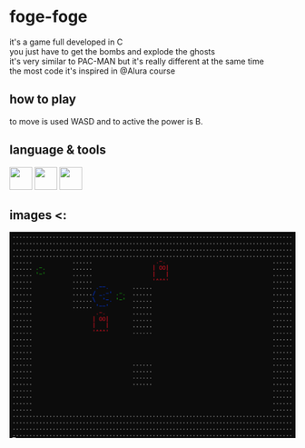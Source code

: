 # foge-foge
it's a game full developed in C <br>
you just have to get the bombs and explode the ghosts <br>
it's very similar to PAC-MAN but it's really different at the same time <br>
the most code it's inspired in @Alura course
 
## how to play
to move is used WASD and to active the power is B.

## language & tools
<img src="https://cdn.jsdelivr.net/gh/devicons/devicon/icons/c/c-original.svg" width="40" height="40"/> <img src="https://cdn.jsdelivr.net/gh/devicons/devicon/icons/git/git-original.svg" width="40" height="40"/> <img src="https://cdn.jsdelivr.net/gh/devicons/devicon@latest/icons/vscode/vscode-original.svg" width="40" height="40"/>

## images <:
![runtime image](./fogefoge.png)
